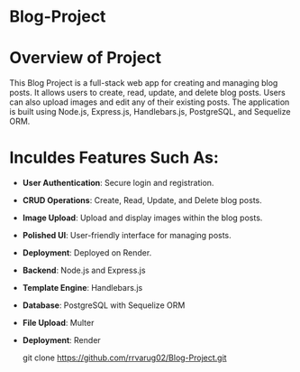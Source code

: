 # Blog-Project

# Overview of Project

This Blog Project is a full-stack web app for creating and managing blog posts. It allows users to create, read, update, and delete blog posts. Users can also upload images and edit any of their existing posts. The application is built using Node.js, Express.js, Handlebars.js, PostgreSQL, and Sequelize ORM.

# Inculdes Features Such As:

- **User Authentication**: Secure login and registration.
- **CRUD Operations**: Create, Read, Update, and Delete blog posts.
- **Image Upload**: Upload and display images within the blog posts.
- **Polished UI**: User-friendly interface for managing posts.
- **Deployment**: Deployed on Render.
- **Backend**: Node.js and Express.js
- **Template Engine**: Handlebars.js
- **Database**: PostgreSQL with Sequelize ORM
- **File Upload**: Multer
- **Deployment**: Render


   git clone https://github.com/rrvarug02/Blog-Project.git
